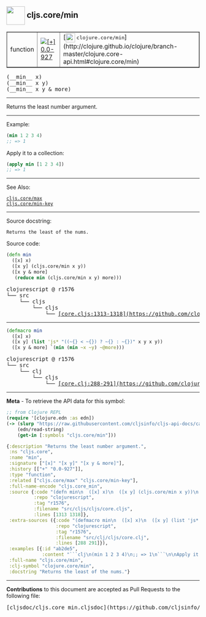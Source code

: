 ## <img width="48px" valign="middle" src="http://i.imgur.com/Hi20huC.png"> cljs.core/min

 <table border="1">
<tr>

<td>function</td>
<td><a href="https://github.com/cljsinfo/cljs-api-docs/tree/0.0-927"><img valign="middle" alt="[+] 0.0-927" src="https://img.shields.io/badge/+-0.0--927-lightgrey.svg"></a> </td>
<td>
[<img height="24px" valign="middle" src="http://i.imgur.com/1GjPKvB.png"> <samp>clojure.core/min</samp>](http://clojure.github.io/clojure/branch-master/clojure.core-api.html#clojure.core/min)
</td>
</tr>
</table>

 <samp>
(__min__ x)<br>
</samp>
 <samp>
(__min__ x y)<br>
</samp>
 <samp>
(__min__ x y & more)<br>
</samp>

---

Returns the least number argument.

---

Example:

```clj
(min 1 2 3 4)
;; => 1
```

Apply it to a collection:

```clj
(apply min [1 2 3 4])
;; => 1
```

---

See Also:

[`cljs.core/max`](cljs.core_max.md)<br>
[`cljs.core/min-key`](cljs.core_min-key.md)<br>

---

Source docstring:

```
Returns the least of the nums.
```

Source code:

```clj
(defn min
  ([x] x)
  ([x y] (cljs.core/min x y))
  ([x y & more]
   (reduce min (cljs.core/min x y) more)))
```

 <pre>
clojurescript @ r1576
└── src
    └── cljs
        └── cljs
            └── <ins>[core.cljs:1313-1318](https://github.com/clojure/clojurescript/blob/r1576/src/cljs/cljs/core.cljs#L1313-L1318)</ins>
</pre>


---

```clj
(defmacro min
  ([x] x)
  ([x y] (list 'js* "((~{} < ~{}) ? ~{} : ~{})" x y x y))
  ([x y & more] `(min (min ~x ~y) ~@more)))
```

 <pre>
clojurescript @ r1576
└── src
    └── clj
        └── cljs
            └── <ins>[core.clj:288-291](https://github.com/clojure/clojurescript/blob/r1576/src/clj/cljs/core.clj#L288-L291)</ins>
</pre>

---

__Meta__ - To retrieve the API data for this symbol:

```clj
;; from Clojure REPL
(require '[clojure.edn :as edn])
(-> (slurp "https://raw.githubusercontent.com/cljsinfo/cljs-api-docs/catalog/cljs-api.edn")
    (edn/read-string)
    (get-in [:symbols "cljs.core/min"]))
```

```clj
{:description "Returns the least number argument.",
 :ns "cljs.core",
 :name "min",
 :signature ["[x]" "[x y]" "[x y & more]"],
 :history [["+" "0.0-927"]],
 :type "function",
 :related ["cljs.core/max" "cljs.core/min-key"],
 :full-name-encode "cljs.core_min",
 :source {:code "(defn min\n  ([x] x)\n  ([x y] (cljs.core/min x y))\n  ([x y & more]\n   (reduce min (cljs.core/min x y) more)))",
          :repo "clojurescript",
          :tag "r1576",
          :filename "src/cljs/cljs/core.cljs",
          :lines [1313 1318]},
 :extra-sources ({:code "(defmacro min\n  ([x] x)\n  ([x y] (list 'js* \"((~{} < ~{}) ? ~{} : ~{})\" x y x y))\n  ([x y & more] `(min (min ~x ~y) ~@more)))",
                  :repo "clojurescript",
                  :tag "r1576",
                  :filename "src/clj/cljs/core.clj",
                  :lines [288 291]}),
 :examples [{:id "ab2de5",
             :content "```clj\n(min 1 2 3 4)\n;; => 1\n```\n\nApply it to a collection:\n\n```clj\n(apply min [1 2 3 4])\n;; => 1\n```"}],
 :full-name "cljs.core/min",
 :clj-symbol "clojure.core/min",
 :docstring "Returns the least of the nums."}

```

---

__Contributions__ to this document are accepted as Pull Requests to the following file:

 <pre>
[cljsdoc/cljs.core_min.cljsdoc](https://github.com/cljsinfo/cljs-api-docs/blob/master/cljsdoc/cljs.core_min.cljsdoc)
</pre>

